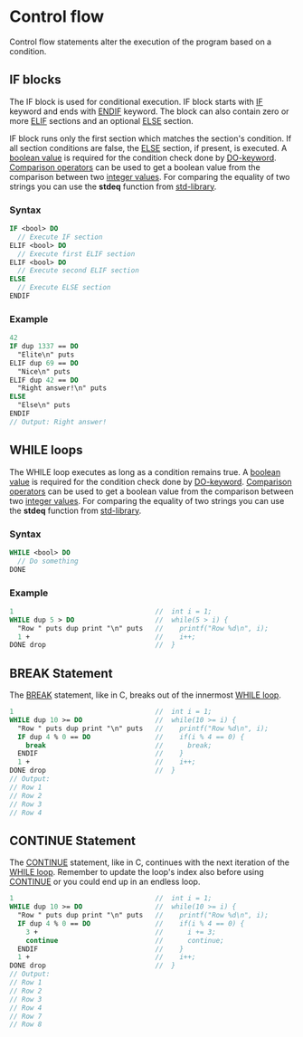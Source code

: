 # Control flow

Control flow statements alter the execution of the program based on a condition.

## IF blocks

The IF block is used for conditional execution. IF block starts with [IF](keywords.md#if) keyword and ends with [ENDIF](keywords.md#endif) keyword. The block can also contain zero or more [ELIF](keywords.md#elif) sections and an optional [ELSE](keywords.md#else) section.

IF block runs only the first section which matches the section's condition. If all section conditions are false, the [ELSE](keywords.md#else) section, if present, is executed. A [boolean value](types.md#bool---boolean) is required for the condition check done by [DO-keyword](keywords.md#do). [Comparison operators](intrinsics.md#comparisons) can be used to get a boolean value from the comparison between two [integer values](definitions.md#integer-types). For comparing the equality of two strings you can use the **stdeq** function from [std-library](./../lib/std.torth).

### Syntax

```pascal
IF <bool> DO
  // Execute IF section
ELIF <bool> DO
  // Execute first ELIF section
ELIF <bool> DO
  // Execute second ELIF section
ELSE
  // Execute ELSE section
ENDIF
```

### Example

```pascal
42
IF dup 1337 == DO
  "Elite\n" puts
ELIF dup 69 == DO
  "Nice\n" puts
ELIF dup 42 == DO
  "Right answer!\n" puts
ELSE
  "Else\n" puts
ENDIF
// Output: Right answer!
```

## WHILE loops

The WHILE loop executes as long as a condition remains true. A [boolean value](types.md#bool---boolean) is required for the condition check done by [DO-keyword](keywords.md#do). [Comparison operators](intrinsics.md#comparisons) can be used to get a boolean value from the comparison between two [integer values](definitions.md#integer-types). For comparing the equality of two strings you can use the **stdeq** function from [std-library](./../lib/std.torth).

### Syntax

```pascal
WHILE <bool> DO
  // Do something
DONE
```

### Example

```pascal
1                                   //  int i = 1;
WHILE dup 5 > DO                    //  while(5 > i) {
  "Row " puts dup print "\n" puts   //    printf("Row %d\n", i);
  1 +                               //    i++;
DONE drop                           //  }
```

## BREAK Statement

The [BREAK](keywords.md#break) statement, like in C, breaks out of the innermost [WHILE loop](#while-loops).

```pascal
1                                   //  int i = 1;
WHILE dup 10 >= DO                  //  while(10 >= i) {
  "Row " puts dup print "\n" puts   //    printf("Row %d\n", i);
  IF dup 4 % 0 == DO                //    if(i % 4 == 0) {
    break                           //      break;
  ENDIF                             //    }
  1 +                               //    i++;
DONE drop                           //  }
// Output:
// Row 1
// Row 2
// Row 3
// Row 4
```

## CONTINUE Statement

The [CONTINUE](keywords.md#continue) statement, like in C, continues with the next iteration of the [WHILE loop](#while-loops). Remember to update the loop's index also before using [CONTINUE](keywords.md#continue) or you could end up in an endless loop.

```pascal
1                                   //  int i = 1;
WHILE dup 10 >= DO                  //  while(10 >= i) {
  "Row " puts dup print "\n" puts   //    printf("Row %d\n", i);
  IF dup 4 % 0 == DO                //    if(i % 4 == 0) {
    3 +                             //      i += 3;
    continue                        //      continue;
  ENDIF                             //    }
  1 +                               //    i++;
DONE drop                           //  }
// Output:
// Row 1
// Row 2
// Row 3
// Row 4
// Row 7
// Row 8
```
